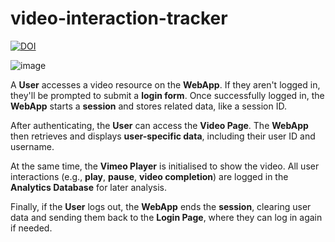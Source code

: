 # video-interaction-tracker

[![DOI](https://zenodo.org/badge/1001469658.svg)](https://doi.org/10.5281/zenodo.15657198)


![image](https://github.com/user-attachments/assets/281f1b56-8694-4480-a881-c87deb7cf8e4)

A **User** accesses a video resource on the **WebApp**. If they aren't logged in, they'll be prompted to submit a **login form**. Once successfully logged in, the **WebApp** starts a **session** and stores related data, like a session ID.

After authenticating, the **User** can access the **Video Page**. The **WebApp** then retrieves and displays **user-specific data**, including their user ID and username.

At the same time, the **Vimeo Player** is initialised to show the video. All user interactions (e.g., **play**, **pause**, **video completion**) are logged in the **Analytics Database** for later analysis.

Finally, if the **User** logs out, the **WebApp** ends the **session**, clearing user data and sending them back to the **Login Page**, where they can log in again if needed.
